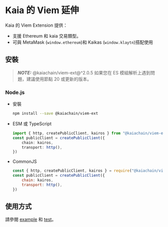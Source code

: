 # Kaia 的 Viem 延伸

Kaia 的 Viem Extension 提供：

- 支援 Ethereum 和 kaia 交易類型。
- 可與 MetaMask (`window.ethereum`)和 Kaikas (`window.klaytn`)搭配使用

## 安裝

> **_NOTE:_**
> @kaiachain/viem-ext@^2.0.5 如果您在 ES 模組解析上遇到問題，建議使用節點 20 或更新的版本。

### Node.js

- 安裝
  ```sh
  npm install --save @kaiachain/viem-ext
  ```
- ESM 或 TypeScript
  ```ts
  import { http, createPublicClient, kairos } from "@kaiachain/viem-ext";
  const publicClient = createPublicClient({
      chain: kairos,
      transport: http(),
  })
  ```
- CommonJS
  ```js
  const { http, createPublicClient, kairos } = require("@kaiachain/viem-ext");
  const publicClient = createPublicClient({
      chain: kairos,
      transport: http(),
  })
  ```

## 使用方式

請參閱 [example](https://github.com/kaiachain/kaia-sdk/tree/main/viem-ext/examples) 和 [test](https://github.com/kaiachain/kaia-sdk/tree/main/viem-ext/tests)。